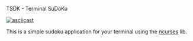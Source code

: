 TSDK - Terminal SuDoKu

[![asciicast](https://asciinema.org/a/2RTPamf2eKYtoBGqQGbgp8aGA.svg)](https://asciinema.org/a/2RTPamf2eKYtoBGqQGbgp8aGA?t=3)

This is a simple sudoku application for your terminal using the [ncurses](https://linux.die.net/man/3/ncurses) lib.


